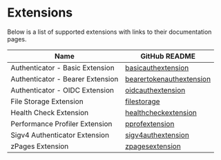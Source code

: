 # Extensions

Below is a list of supported extensions with links to their documentation pages.

| Name                             | GitHub README |
| -------------------------------- | ------------- |
| Authenticator - Basic Extension  | [basicauthextension](https://github.com/open-telemetry/opentelemetry-collector-contrib/blob/v0.92.0/extension/basicauthextension/README.md) |
| Authenticator - Bearer Extension | [bearertokenauthextension](https://github.com/open-telemetry/opentelemetry-collector-contrib/blob/v0.92.0/extension/bearertokenauthextension/README.md) |
| Authenticator - OIDC Extension   | [oidcauthextension](https://github.com/open-telemetry/opentelemetry-collector-contrib/blob/v0.92.0/extension/oidcauthextension/README.md) |
| File Storage Extension           | [filestorage](https://github.com/open-telemetry/opentelemetry-collector-contrib/blob/v0.92.0/extension/storage/filestorage/README.md) |
| Health Check Extension           | [healthcheckextension](https://github.com/open-telemetry/opentelemetry-collector-contrib/blob/v0.92.0/extension/healthcheckextension/README.md) |
| Performance Profiler Extension   | [pprofextension](https://github.com/open-telemetry/opentelemetry-collector-contrib/blob/v0.92.0/extension/pprofextension/README.md) |
| Sigv4 Authenticator Extension    | [sigv4authextension](https://github.com/open-telemetry/opentelemetry-collector-contrib/blob/v0.92.0/extension/sigv4authextension/README.md) |
| zPages Extension                 | [zpagesextension](https://github.com/open-telemetry/opentelemetry-collector/blob/v0.92.0/extension/zpagesextension/README.md) |
